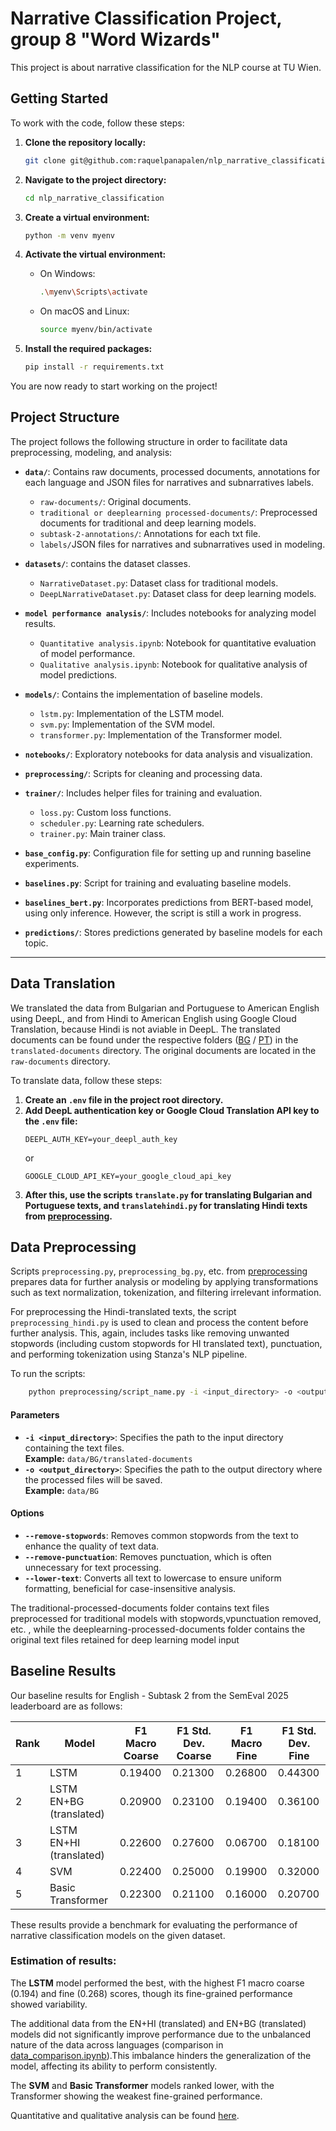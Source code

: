 # Narrative Classification Project, group 8 "Word Wizards"

This project is about narrative classification for the NLP course at TU Wien.

## Getting Started

To work with the code, follow these steps:

1. **Clone the repository locally:**
    ```bash
    git clone git@github.com:raquelpanapalen/nlp_narrative_classification.git
    ```

2. **Navigate to the project directory:**
    ```bash
    cd nlp_narrative_classification
    ```

3. **Create a virtual environment:**
    ```bash
    python -m venv myenv
    ```

4. **Activate the virtual environment:**
    - On Windows:
      ```bash
      .\myenv\Scripts\activate
      ```
    - On macOS and Linux:
      ```bash
      source myenv/bin/activate
      ```

5. **Install the required packages:**
    ```bash
    pip install -r requirements.txt
    ```

You are now ready to start working on the project!


## Project Structure

The project follows the following structure in order to facilitate data preprocessing, modeling, and analysis:

- **`data/`**: Contains raw documents, processed documents, annotations for each language and JSON files for narratives and subnarratives labels.
  - `raw-documents/`: Original documents.
  - `traditional or deeplearning processed-documents/`: Preprocessed documents for traditional and deep learning models.
  - `subtask-2-annotations/`: Annotations for each txt file.
  - `labels/`JSON files for narratives and subnarratives used in modeling.

- **`datasets/`**: contains the dataset classes.
  - `NarrativeDataset.py`: Dataset class for traditional models.
  - `DeepLNarrativeDataset.py`: Dataset class for deep learning models.

- **`model performance analysis/`**: Includes notebooks for analyzing model results.
  - `Quantitative analysis.ipynb`: Notebook for quantitative evaluation of model performance.
  - `Qualitative analysis.ipynb`: Notebook for qualitative analysis of model predictions.

- **`models/`**: Contains the implementation of baseline models.
  - `lstm.py`: Implementation of the LSTM model.
  - `svm.py`: Implementation of the SVM model.
  - `transformer.py`: Implementation of the Transformer model.

- **`notebooks/`**: Exploratory notebooks for data analysis and visualization.

- **`preprocessing/`**: Scripts for cleaning and processing data.

- **`trainer/`**: Includes helper files for training and evaluation.
  - `loss.py`: Custom loss functions.
  - `scheduler.py`: Learning rate schedulers.
  - `trainer.py`: Main trainer class.

- **`base_config.py`**: Configuration file for setting up and running baseline experiments.

- **`baselines.py`**: Script for training and evaluating baseline models.

- **`baselines_bert.py`**: Incorporates predictions from BERT-based model, using only inference. However, the script is still a work in progress.

- **`predictions/`**: Stores predictions generated by baseline models for each topic.

---


## Data Translation

We translated the data from Bulgarian and Portuguese to American English using DeepL, and from Hindi to American English using Google Cloud Translation, because Hindi is not aviable in DeepL. The translated documents can be found under the respective folders ([BG](data/BG) / [PT](data/PT)) in the `translated-documents` directory. The original documents are located in the `raw-documents` directory.

To translate  data, follow these steps:

1. **Create an `.env` file in the project root directory.**
2. **Add DeepL authentication key or Google Cloud Translation API key to the `.env` file:**
    ```
    DEEPL_AUTH_KEY=your_deepl_auth_key 
    ```
    or
    ```
    GOOGLE_CLOUD_API_KEY=your_google_cloud_api_key
    ```
3. **After this, use the scripts `translate.py` for translating Bulgarian and Portuguese texts, and `translatehindi.py` for translating Hindi texts from [preprocessing](preprocessing).**

## Data Preprocessing

Scripts `preprocessing.py`, `preprocessing_bg.py`, etc. from [preprocessing](preprocessing) prepares data for further analysis or modeling by applying transformations such as text normalization, tokenization, and filtering irrelevant information.

For preprocessing the Hindi-translated texts, the script `preprocessing_hindi.py` is used to clean and process the content before further analysis. This, again, includes tasks like removing unwanted stopwords (including custom stopwords for HI translated text), punctuation, and performing tokenization using Stanza's NLP pipeline.

To run the scripts:
```bash
    python preprocessing/script_name.py -i <input_directory> -o <output_directory> --remove-stopwords --remove-punctuation --lower-text
```

#### Parameters
- **`-i <input_directory>`**: Specifies the path to the input directory containing the text files.  
  **Example:** `data/BG/translated-documents`
- **`-o <output_directory>`**: Specifies the path to the output directory where the processed files will be saved.  
  **Example:** `data/BG`

#### Options
- **`--remove-stopwords`**: Removes common stopwords from the text to enhance the quality of text data.
- **`--remove-punctuation`**: Removes punctuation, which is often unnecessary for text processing.
- **`--lower-text`**: Converts all text to lowercase to ensure uniform formatting, beneficial for case-insensitive analysis.
  
The traditional-processed-documents folder contains text files preprocessed for traditional models with stopwords,vpunctuation removed, etc. , while the deeplearning-processed-documents folder contains the original text files retained for deep learning model input


## Baseline Results

Our baseline results for English - Subtask 2 from the SemEval 2025 leaderboard are as follows:

| Rank | Model                   | F1 Macro Coarse | F1 Std. Dev. Coarse | F1 Macro Fine | F1 Std. Dev. Fine |
|------|-------------------------|-----------------|---------------------|---------------|-------------------|
| 1    | LSTM                    | 0.19400         | 0.21300             | 0.26800       | 0.44300           |
| 2    | LSTM EN+BG (translated) | 0.20900         | 0.23100             | 0.19400       | 0.36100           |
| 3    | LSTM EN+HI (translated) | 0.22600	       | 0.27600	         | 0.06700	     | 0.18100           |
| 4    | SVM                     | 0.22400         | 0.25000             | 0.19900       | 0.32000           |
| 5    | Basic Transformer       | 0.22300         | 0.21100             | 0.16000       | 0.20700           |

These results provide a benchmark for evaluating the performance of narrative classification models on the given dataset.

### Estimation of results:

The **LSTM** model performed the best, with the highest F1 macro coarse (0.194) and fine (0.268) scores, though its fine-grained performance showed variability. 

The additional data from the EN+HI (translated) and EN+BG (translated) models did not significantly improve performance due to the unbalanced nature of the data across languages (comparison in [data_comparison.ipynb](notebooks/data_comparison.ipynb)).This imbalance hinders the generalization of the model, affecting its ability to perform consistently.

The **SVM** and **Basic Transformer** models ranked lower, with the Transformer showing the weakest fine-grained performance.

Quantitative and qualitative analysis can be found [here](https://github.com/raquelpanapalen/nlp_narrative_classification/tree/master/model%20performance%20analysis).
